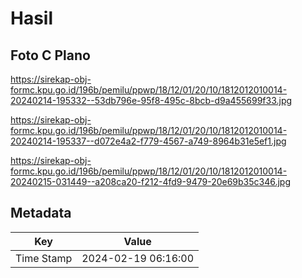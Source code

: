 # Hasil

## Foto C Plano

https://sirekap-obj-formc.kpu.go.id/196b/pemilu/ppwp/18/12/01/20/10/1812012010014-20240214-195332--53db796e-95f8-495c-8bcb-d9a455699f33.jpg

https://sirekap-obj-formc.kpu.go.id/196b/pemilu/ppwp/18/12/01/20/10/1812012010014-20240214-195337--d072e4a2-f779-4567-a749-8964b31e5ef1.jpg

https://sirekap-obj-formc.kpu.go.id/196b/pemilu/ppwp/18/12/01/20/10/1812012010014-20240215-031449--a208ca20-f212-4fd9-9479-20e69b35c346.jpg


## Metadata

| Key        | Value               |
| ---------- | ------------------- |
| Time Stamp | 2024-02-19 06:16:00 |



